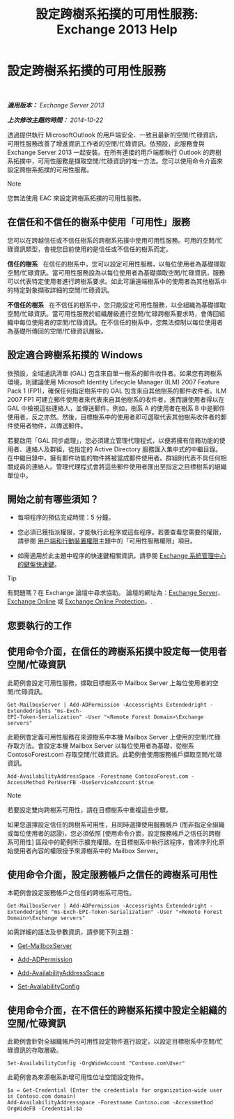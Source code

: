 ﻿---
title: '設定跨樹系拓撲的可用性服務: Exchange 2013 Help'
TOCTitle: 設定跨樹系拓撲的可用性服務
ms:assetid: f1e7d407-f0d3-47a7-8cc3-03c5980445d5
ms:mtpsurl: https://technet.microsoft.com/zh-tw/library/Bb125182(v=EXCHG.150)
ms:contentKeyID: 52062603
ms.date: 05/21/2018
mtps_version: v=EXCHG.150
ms.translationtype: MT
---

# 設定跨樹系拓撲的可用性服務

 

_**適用版本：** Exchange Server 2013_

_**上次修改主題的時間：** 2014-10-22_

透過提供執行 MicrosoftOutlook 的用戶端安全、一致且最新的空閒/忙碌資訊，可用性服務改善了增進資訊工作者的空閒/忙碌資訊。依預設，此服務會與 Exchange Server 2013 一起安裝。在所有連接的用戶端都執行 Outlook 的跨樹系拓撲中，可用性服務是擷取空閒/忙碌資訊的唯一方法。您可以使用命令介面來設定跨樹系拓撲的可用性服務。


> [!NOTE]  
> 您無法使用 EAC 來設定跨樹系拓撲的可用性服務。




## 在信任和不信任的樹系中使用「可用性」服務

您可以在跨越信任或不信任樹系的跨樹系拓撲中使用可用性服務。可用的空閒/忙碌資訊類型，會視您目前使用的是信任或不信任的樹系而定。

**信任的樹系**   在信任的樹系中，您可以設定可用性服務，以每位使用者為基礎擷取空閒/忙碌資訊。當可用性服務設為以每位使用者為基礎擷取空閒/忙碌資訊，服務可以代表特定使用者進行跨樹系要求。如此可讓遠端樹系中的使用者為其他樹系中的特定對象擷取詳細的空閒/忙碌資訊。

**不信任的樹系**   在不信任的樹系中，您只能設定可用性服務，以全組織為基礎擷取空閒/忙碌資訊。當可用性服務於組織層級進行空閒/忙碌跨樹系要求時，會傳回組織中每位使用者的空閒/忙碌資訊。在不信任的樹系中，您無法控制以每位使用者為基礎所傳回的空閒/忙碌資訊層級。

## 設定適合跨樹系拓撲的 Windows

依預設，全域通訊清單 (GAL) 包含來自單一樹系的郵件收件者。如果您有跨樹系環境，則建議使用 Microsoft Identity Lifecycle Manager (ILM) 2007 Feature Pack 1 (FP1)，確保任何指定樹系中的 GAL 包含來自其他樹系的郵件收件者。ILM 2007 FP1 可建立郵件使用者來代表來自其他樹系的收件者，進而讓使用者得以在 GAL 中檢視這些連絡人，並傳送郵件。例如，樹系 A 的使用者在樹系 B 中是郵件使用者，反之亦然。然後，目標樹系中的使用者即可選取代表其他樹系收件者的郵件使用者物件，以傳送郵件。

若要啟用「GAL 同步處理」，您必須建立管理代理程式，以便將擁有信箱功能的使用者、連絡人及群組，從指定的 Active Directory 服務匯入集中式的中繼目錄。在中繼目錄中，擁有郵件功能的物件將被當成郵件使用者。群組則代表不具任何相關成員的連絡人。管理代理程式會將這些郵件使用者匯出至指定之目標樹系的組織單位中。

## 開始之前有哪些須知？

  - 每項程序的預估完成時間：5 分鐘。

  - 您必須已獲指派權限，才能執行此程序或這些程序。若要查看您需要的權限，請參閱 [用戶端和行動裝置權限](clients-and-mobile-devices-permissions-exchange-2013-help.md)主題中的「可用性服務權限」項目。

  - 如需適用於此主題中程序的快速鍵相關資訊，請參閱 [Exchange 系統管理中心的鍵盤快速鍵](keyboard-shortcuts-in-the-exchange-admin-center-exchange-online-protection-help.md)。


> [!TIP]  
> 有問題嗎？在 Exchange 論壇中尋求協助。 論壇的網址為：<a href="https://go.microsoft.com/fwlink/p/?linkid=60612">Exchange Server</a>、 <a href="https://go.microsoft.com/fwlink/p/?linkid=267542">Exchange Online</a> 或 <a href="https://go.microsoft.com/fwlink/p/?linkid=285351">Exchange Online Protection</a>。.




## 您要執行的工作

## 使用命令介面，在信任的跨樹系拓撲中設定每一使用者空閒/忙碌資訊

此範例會設定可用性服務，擷取目標樹系中 Mailbox Server 上每位使用者的空閒/忙碌資訊。

    Get-MailboxServer | Add-ADPermission -Accessrights Extendedright -Extendedrights "ms-Exch-
    EPI-Token-Serialization" -User "<Remote Forest Domain>\Exchange servers"

此範例會定義可用性服務在來源樹系中本機 Mailbox Server 上使用的空閒/忙碌存取方法。會設定本機 Mailbox Server 以每位使用者為基礎，從樹系 ContosoForest.com 存取空閒/忙碌資訊。此範例會使用服務帳戶擷取空閒/忙碌資訊。

    Add-AvailabilityAddressSpace -Forestname ContosoForest.com -AccessMethod PerUserFB -UseServiceAccount:$true


> [!NOTE]  
> 若要設定雙向跨樹系可用性，請在目標樹系中重複這些步驟。




如果您選擇設定信任的跨樹系可用性，且同時選擇使用服務帳戶 (而非指定全組織或每位使用者的認證)，您必須依照 \[使用命令介面，設定服務帳戶之信任的跨樹系可用性\] 區段中的範例所示擴充權限。在目標樹系中執行該程序，會將序列化原始使用者內容的權限授予來源樹系中的 Mailbox Server。

## 使用命令介面，設定服務帳戶之信任的跨樹系可用性

本範例會設定服務帳戶之信任的跨樹系可用性。

    Get-MailboxServer | Add-ADPermission -Accessrights Extendedright -Extendedright "ms-Exch-EPI-Token-Serialization" -User "<Remote Forest Domain>\Exchange servers"

如需詳細的語法及參數資訊，請參閱下列主題：

  - [Get-MailboxServer](https://technet.microsoft.com/zh-tw/library/bb123539\(v=exchg.150\))

  - [Add-ADPermission](https://technet.microsoft.com/zh-tw/library/bb124403\(v=exchg.150\))

  - [Add-AvailabilityAddressSpace](https://technet.microsoft.com/zh-tw/library/bb124122\(v=exchg.150\))

  - [Set-AvailabilityConfig](https://technet.microsoft.com/zh-tw/library/bb124103\(v=exchg.150\))

## 使用命令介面，在不信任的跨樹系拓撲中設定全組織的空閒/忙碌資訊

此範例會針對全組織帳戶的可用性設定物件進行設定，以設定目標樹系中空閒/忙碌資訊的存取層級。

    Set-AvailabilityConfig -OrgWideAccount "Contoso.com\User"

此範例會為來源樹系新增可用性位址空間設定物件。

    $a = Get-Credential (Enter the credentials for organization-wide user in Contoso.com domain)
    Add-AvailabilityAddressspace -Forestname Contoso.com -Accessmethod OrgWideFB -Credential:$a

